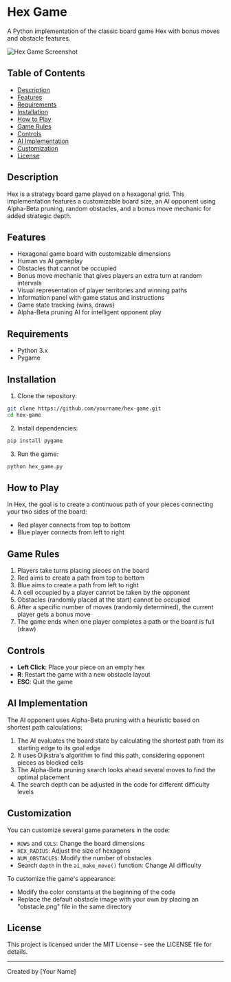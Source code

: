 # Hex Game

A Python implementation of the classic board game Hex with bonus moves and obstacle features.

![Hex Game Screenshot](https://github.com/yourname/hex-game/raw/main/screenshots/gameplay.png)

## Table of Contents

- [Description](#description)
- [Features](#features)
- [Requirements](#requirements)
- [Installation](#installation)
- [How to Play](#how-to-play)
- [Game Rules](#game-rules)
- [Controls](#controls)
- [AI Implementation](#ai-implementation)
- [Customization](#customization)
- [License](#license)

## Description

Hex is a strategy board game played on a hexagonal grid. This implementation features a customizable board size, an AI opponent using Alpha-Beta pruning, random obstacles, and a bonus move mechanic for added strategic depth.

## Features

- Hexagonal game board with customizable dimensions
- Human vs AI gameplay
- Obstacles that cannot be occupied
- Bonus move mechanic that gives players an extra turn at random intervals
- Visual representation of player territories and winning paths
- Information panel with game status and instructions
- Game state tracking (wins, draws)
- Alpha-Beta pruning AI for intelligent opponent play

## Requirements

- Python 3.x
- Pygame

## Installation

1. Clone the repository:

```bash
git clone https://github.com/yourname/hex-game.git
cd hex-game
```

2. Install dependencies:

```bash
pip install pygame
```

3. Run the game:

```bash
python hex_game.py
```

## How to Play

In Hex, the goal is to create a continuous path of your pieces connecting your two sides of the board:

- Red player connects from top to bottom
- Blue player connects from left to right

## Game Rules

1. Players take turns placing pieces on the board
2. Red aims to create a path from top to bottom
3. Blue aims to create a path from left to right
4. A cell occupied by a player cannot be taken by the opponent
5. Obstacles (randomly placed at the start) cannot be occupied
6. After a specific number of moves (randomly determined), the current player gets a bonus move
7. The game ends when one player completes a path or the board is full (draw)

## Controls

- **Left Click**: Place your piece on an empty hex
- **R**: Restart the game with a new obstacle layout
- **ESC**: Quit the game

## AI Implementation

The AI opponent uses Alpha-Beta pruning with a heuristic based on shortest path calculations:

1. The AI evaluates the board state by calculating the shortest path from its starting edge to its goal edge
2. It uses Dijkstra's algorithm to find this path, considering opponent pieces as blocked cells
3. The Alpha-Beta pruning search looks ahead several moves to find the optimal placement
4. The search depth can be adjusted in the code for different difficulty levels

## Customization

You can customize several game parameters in the code:

- `ROWS` and `COLS`: Change the board dimensions
- `HEX_RADIUS`: Adjust the size of hexagons
- `NUM_OBSTACLES`: Modify the number of obstacles
- Search `depth` in the `ai_make_move()` function: Change AI difficulty

To customize the game's appearance:

- Modify the color constants at the beginning of the code
- Replace the default obstacle image with your own by placing an "obstacle.png" file in the same directory

## License

This project is licensed under the MIT License - see the LICENSE file for details.

---

Created by [Your Name]
